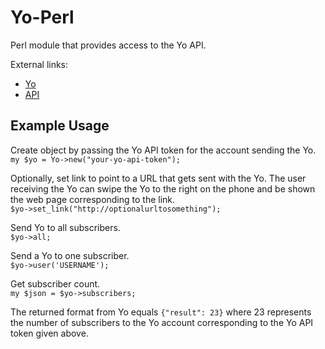 # Yo-Perl

Perl module that provides access to the Yo API.

External links:

* [Yo](http://www.justyo.co)
* [API](https://medium.com/@YoAppStatus/yo-developers-api-e7f2f0ec5c3c)


## Example Usage

Create object by passing the Yo API token for the account sending the Yo.  
`my $yo = Yo->new("your-yo-api-token");`

Optionally, set link to point to a URL that gets sent with the Yo. The user receiving the Yo can swipe the Yo to the right on the phone and be shown the web page corresponding to the link.  
`$yo->set_link("http://optionalurltosomething");`

Send Yo to all subscribers.  
`$yo->all;`

Send a Yo to one subscriber.  
`$yo->user('USERNAME');`

Get subscriber count.  
`my $json = $yo->subscribers;`

The returned format from Yo equals `{"result": 23}` where 23 represents the number of subscribers to the Yo account corresponding to the Yo API token given above.


